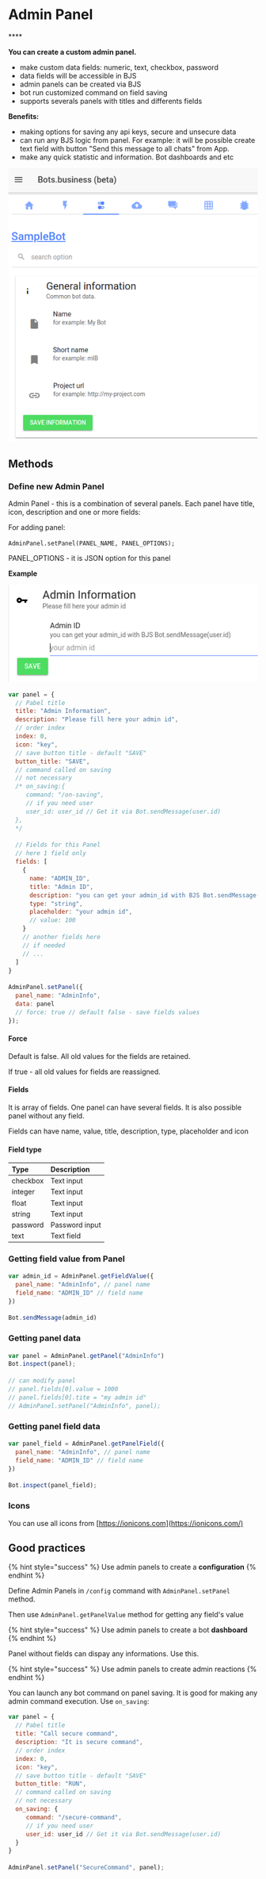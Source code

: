 # Admin Panel

\*\*\*\*

**You can create a custom admin panel.**

* make custom data fields: numeric, text, checkbox, password
* data fields will be accessible in BJS
* admin panels can be created via BJS
* bot run customized command on field saving
* supports severals panels with titles and differents fields

**Benefits:**

* making options for saving any api keys, secure and unsecure data
* can run any BJS logic from panel. For example: it will be possible create text field with button "Send this message to all chats" from App.
* make any quick statistic and information. Bot dashboards and etc

![](../.gitbook/assets/image%20%2829%29.png)

## Methods

### Define new Admin Panel

Admin Panel - this is a combination of several panels. Each panel have title, icon, description and one or more fields:

For adding panel:

`AdminPanel.setPanel(PANEL_NAME, PANEL_OPTIONS);`

PANEL\_OPTIONS - it is JSON option for this panel

**Example**

![](../.gitbook/assets/image%20%2850%29.png)

```javascript
var panel = {
  // Pabel title
  title: "Admin Information",
  description: "Please fill here your admin id",
  // order index
  index: 0,
  icon: "key",
  // save button title - default "SAVE"
  button_title: "SAVE",
  // command called on saving
  // not necessary
  /* on_saving:{
     command: "/on-saving",
     // if you need user
     user_id: user_id // Get it via Bot.sendMessage(user.id)
  },
  */
  
  // Fields for this Panel
  // here 1 field only
  fields: [
    {
      name: "ADMIN_ID",
      title: "Admin ID",
      description: "you can get your admin_id with BJS Bot.sendMessage(user.id)",
      type: "string",
      placeholder: "your admin id",
      // value: 100
    }
    // another fields here
    // if needed
    // ...
  ]
}

AdminPanel.setPanel({
  panel_name: "AdminInfo",
  data: panel
  // force: true // default false - save fields values
});
```

#### Force

Default is false. All old values for the fields are retained.

If true - all old values for fields are reassigned.

#### Fields

It is array of fields. One panel can have several fields. It is also possible panel without any field.

Fields can have name, value, title, description, type, placeholder and icon

#### Field type

| Type | Description |
| :--- | :--- |
| checkbox | Text input |
| integer | Text input |
| float | Text input |
| string | Text input |
| password | Password input |
| text | Text field |

### 

### Getting field value from Panel

```javascript
var admin_id = AdminPanel.getFieldValue({
  panel_name: "AdminInfo", // panel name
  field_name: "ADMIN_ID" // field name
})

Bot.sendMessage(admin_id)
```

### 

### Getting panel data

```javascript
var panel = AdminPanel.getPanel("AdminInfo")
Bot.inspect(panel);

// can modify panel
// panel.fields[0].value = 1000
// panel.fields[0].tite = "my admin id"
// AdminPanel.setPanel("AdminInfo", panel);
```

### 

### Getting panel field data

```javascript
var panel_field = AdminPanel.getPanelField({
  panel_name: "AdminInfo", // panel name
  field_name: "ADMIN_ID" // field name
})

Bot.inspect(panel_field);
```

### Icons

You can use all icons from [https://ionicons.com](https://ionicons.com/)



## Good practices

{% hint style="success" %}
Use admin panels to create a **configuration**
{% endhint %}

Define Admin Panels in `/config` command with `AdminPanel.setPanel` method.

Then use `AdminPanel.getPanelValue` method for getting any field's value



{% hint style="success" %}
Use admin panels to create a bot **dashboard**
{% endhint %}

Panel without fields can dispay any informations. Use this.



{% hint style="success" %}
Use admin panels to create admin reactions
{% endhint %}

You can launch any bot command on panel saving. It is good for making any admin command execution. Use `on_saving`: 

```javascript
var panel = {
  // Pabel title
  title: "Call secure command",
  description: "It is secure command",
  // order index
  index: 0,
  icon: "key",
  // save button title - default "SAVE"
  button_title: "RUN",
  // command called on saving
  // not necessary
  on_saving: {
     command: "/secure-command",
     // if you need user
     user_id: user_id // Get it via Bot.sendMessage(user.id)
  }
}

AdminPanel.setPanel("SecureCommand", panel);
```

